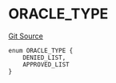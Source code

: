# ORACLE_TYPE
[Git Source](https://github.com/thrackle-io/tron/blob/aa84a9fbaba8b03f46b7a3b0774885dc91a06fa5/src/protocol/economic/ruleProcessor/RuleCodeData.sol)


```solidity
enum ORACLE_TYPE {
    DENIED_LIST,
    APPROVED_LIST
}
```

